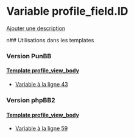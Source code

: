 # Variable profile_field.ID
[Ajouter une description](https://fa-tvars.appspot.com/profile_field.ID)

n## Utilisations dans les templates

### Version PunBB

#### [Template profile_view_body](punbb/profile_view_body.md)
* [Variable à la ligne 43](../punbb/profile_view_body.tpl#L43)

### Version phpBB2

#### [Template profile_view_body](subsilver/profile_view_body.md)
* [Variable à la ligne 59](../subsilver/profile_view_body.tpl#L59)